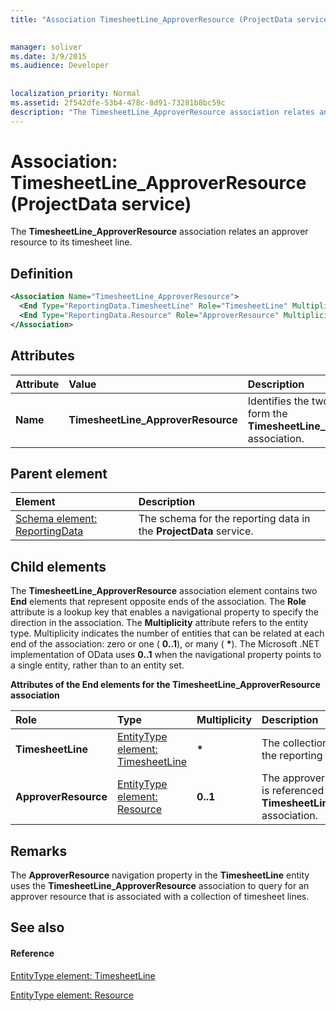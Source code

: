 ```yaml
---
title: "Association TimesheetLine_ApproverResource (ProjectData service)"

 
manager: soliver
ms.date: 3/9/2015
ms.audience: Developer
 
 
localization_priority: Normal
ms.assetid: 2f542dfe-53b4-478c-8d91-73281b8bc59c
description: "The TimesheetLine_ApproverResource association relates an approver resource to its timesheet line."
---
```


# Association: TimesheetLine_ApproverResource (ProjectData service)

The **TimesheetLine_ApproverResource** association relates an approver resource to its timesheet line. 
  
## Definition

```XML
<Association Name="TimesheetLine_ApproverResource">
  <End Type="ReportingData.TimesheetLine" Role="TimesheetLine" Multiplicity="*" />
  <End Type="ReportingData.Resource" Role="ApproverResource" Multiplicity="0..1" />
</Association>
```

## Attributes

|**Attribute**|**Value**|**Description**|
|:-----|:-----|:-----|
|**Name** <br/> |**TimesheetLine_ApproverResource** <br/> |Identifies the two entity types that form the **TimesheetLine_ApproverResource** association.  <br/> |
   
## Parent element

|**Element**|**Description**|
|:-----|:-----|
|[Schema element: ReportingData](schema-reportingdata-projectdata-service.md) <br/> |The schema for the reporting data in the **ProjectData** service.  <br/> |
   
## Child elements

The **TimesheetLine_ApproverResource** association element contains two **End** elements that represent opposite ends of the association. The **Role** attribute is a lookup key that enables a navigational property to specify the direction in the association. The **Multiplicity** attribute refers to the entity type. Multiplicity indicates the number of entities that can be related at each end of the association: zero or one ( **0..1**), or many ( **\***). The Microsoft .NET implementation of OData uses **0..1** when the navigational property points to a single entity, rather than to an entity set. 
  
**Attributes of the End elements for the TimesheetLine_ApproverResource association**

|**Role**|**Type**|**Multiplicity**|**Description**|
|:-----|:-----|:-----|:-----|
|**TimesheetLine** <br/> |[EntityType element: TimesheetLine](entitytype-timesheetline-projectdata-service.md) <br/> |**\*** <br/> |The collection of timesheet lines in the reporting tables.  <br/> |
|**ApproverResource** <br/> |[EntityType element: Resource](entitytype-resource-projectdata-service.md) <br/> |**0..1** <br/> |The approver resource object that is referenced in the **TimesheetLine_ApproverResource** association.  <br/> |
   
## Remarks

The **ApproverResource** navigation property in the **TimesheetLine** entity uses the **TimesheetLine_ApproverResource** association to query for an approver resource that is associated with a collection of timesheet lines. 
  
## See also

#### Reference

[EntityType element: TimesheetLine](entitytype-timesheetline-projectdata-service.md)
  
[EntityType element: Resource](entitytype-resource-projectdata-service.md)


